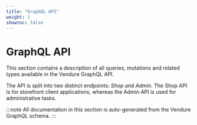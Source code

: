 ```yaml
---
title: "GraphQL API"
weight: 3
showtoc: false
---
```


# GraphQL API 

This section contains a description of all queries, mutations and related types available in the Vendure GraphQL API.

The API is split into two distinct endpoints: *Shop* and *Admin*. The Shop API is for storefront client applications, whereas the Admin API is used for administrative tasks.

:::note
All documentation in this section is auto-generated from the Vendure GraphQL schema.
:::

